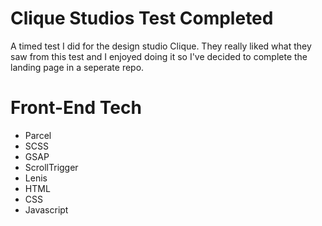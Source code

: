 # Clique Studios Test Completed
A timed test I did for the design studio Clique. They really liked what they saw from this test and I enjoyed doing it so I've decided to complete the landing page in a seperate repo.
# Front-End Tech
- Parcel
- SCSS
- GSAP
- ScrollTrigger
- Lenis
- HTML
- CSS
- Javascript
